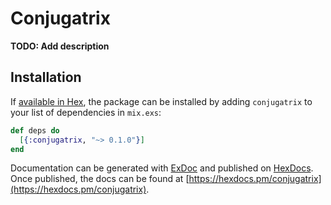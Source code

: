 # Conjugatrix

**TODO: Add description**

## Installation

If [available in Hex](https://hex.pm/docs/publish), the package can be installed
by adding `conjugatrix` to your list of dependencies in `mix.exs`:

```elixir
def deps do
  [{:conjugatrix, "~> 0.1.0"}]
end
```

Documentation can be generated with [ExDoc](https://github.com/elixir-lang/ex_doc)
and published on [HexDocs](https://hexdocs.pm). Once published, the docs can
be found at [https://hexdocs.pm/conjugatrix](https://hexdocs.pm/conjugatrix).

